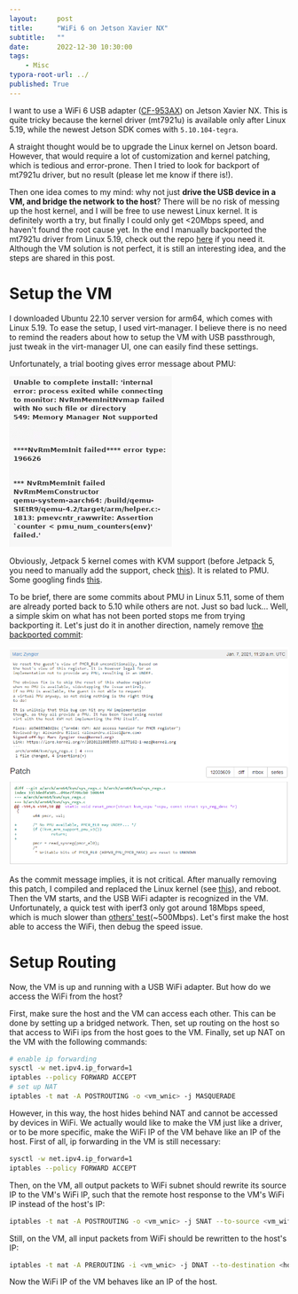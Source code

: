 ```yaml
---
layout:     post
title:      "WiFi 6 on Jetson Xavier NX"
subtitle:   ""
date:       2022-12-30 10:30:00
tags:
    - Misc
typora-root-url: ../
published: True
---
```


I want to use a WiFi 6 USB adapter ([CF-953AX](http://www.comfast.cn/index.php?m=content&c=index&a=show&catid=13&id=149)) on Jetson Xavier NX.
This is quite tricky because the kernel driver (mt7921u) is available only after Linux 5.19, while the newest Jetson SDK comes with `5.10.104-tegra`.

A straight thought would be to upgrade the Linux kernel on Jetson board.
However, that would require a lot of customization and kernel patching, which is tedious and error-prone.
Then I tried to look for backport of mt7921u driver, but no result (please let me know if there is!).

Then one idea comes to my mind: why not just **drive the USB device in a VM, and bridge the network to the host**?
There will be no risk of messing up the host kernel, and I will be free to use newest Linux kernel.
It is definitely worth a try, but finally I could only get \<20Mbps speed, and haven't found the root cause yet.
In the end I manually backported the mt7921u driver from Linux 5.19, check out the repo [here](https://github.com/ShengliangD/mt76-backport.git) if you need it.
Although the VM solution is not perfect, it is still an interesting idea, and the steps are shared in this post.

# Setup the VM

I downloaded Ubuntu 22.10 server version for arm64, which comes with Linux 5.19.
To ease the setup, I used virt-manager.
I believe there is no need to remind the readers about how to setup the VM with USB passthrough, just tweak in the virt-manager UI, one can easily find these settings.

Unfortunately, a trial booting gives error message about PMU:

![kvm-pmu-error](/img/posts/kvm-pmu-error.png)

Obviously, Jetpack 5 kernel comes with KVM support (before Jetpack 5, you need to manually add the support, check [this](https://forums.developer.nvidia.com/t/guide-to-enable-kvm-on-the-xavier/119777)).
It is related to PMU.
Some googling finds [this](https://discuss.linuxcontainers.org/t/vms-do-not-start-on-lxd-4-10-4-11-on-aarch64-with-kernel-5-10/10227/7).

To be brief, there are some commits about PMU in Linux 5.11, some of them are already ported back to 5.10 while others are not.
Just so bad luck…
Well, a simple skim on what has not been ported stops me from trying backporting it.
Let's just do it in another direction, namely remove [the backported commit](https://patchwork.kernel.org/project/linux-arm-kernel/patch/20210107112101.2297944-2-maz@kernel.org/):

![kvm-patch](/img/posts/kvm-patch1.png)

As the commit message implies, it is not critical. After manually removing this patch, I compiled and replaced the Linux kernel (see [this](https://github.com/ShengliangD/shengliangd.github.io.git)), and reboot.
Then the VM starts, and the USB WiFi adapter is recognized in the VM.
Unfortunately, a quick test with iperf3 only got around 18Mbps speed, which is much slower than [others' test](https://github.com/morrownr/USB-WiFi/discussions/88)(~500Mbps).
Let's first make the host able to access the WiFi, then debug the speed issue.

# Setup Routing

Now, the VM is up and running with a USB WiFi adapter.
But how do we access the WiFi from the host?

First, make sure the host and the VM can access each other.
This can be done by setting up a bridged network.
Then, set up routing on the host so that access to WiFi ips from the host goes to the VM.
Finally, set up NAT on the VM with the following commands:

```bash
# enable ip forwarding
sysctl -w net.ipv4.ip_forward=1
iptables --policy FORWARD ACCEPT
# set up NAT
iptables -t nat -A POSTROUTING -o <vm_wnic> -j MASQUERADE
```

However, in this way, the host hides behind NAT and cannot be accessed by devices in WiFi.
We actually would like to make the VM just like a driver, or to be more specific, make the WiFi IP of the VM behave like an IP of the host.
First of all, ip forwarding in the VM is still necessary:
```bash
sysctl -w net.ipv4.ip_forward=1
iptables --policy FORWARD ACCEPT
```

Then, on the VM, all output packets to WiFi subnet should rewrite its source IP to the VM's WiFi IP, such that the remote host response to the VM's WiFi IP instead of the host's IP:
```bash
iptables -t nat -A POSTROUTING -o <vm_wnic> -j SNAT --to-source <vm_wifi_ip>
```

Still, on the VM, all input packets from WiFi should be rewritten to the host's IP:
```bash
iptables -t nat -A PREROUTING -i <vm_wnic> -j DNAT --to-destination <host_ip>
```

Now the WiFi IP of the VM behaves like an IP of the host.
